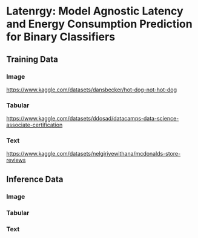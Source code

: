 # Latenrgy: Model Agnostic Latency and Energy Consumption Prediction for Binary Classifiers


## Training Data

### Image
https://www.kaggle.com/datasets/dansbecker/hot-dog-not-hot-dog

### Tabular
https://www.kaggle.com/datasets/ddosad/datacamps-data-science-associate-certification

### Text
https://www.kaggle.com/datasets/nelgiriyewithana/mcdonalds-store-reviews


## Inference Data

### Image

### Tabular

### Text



